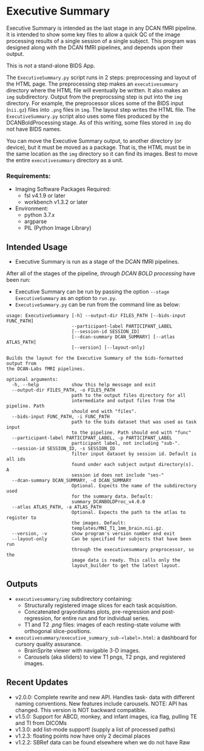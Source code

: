 # Executive Summary

Executive Summary is intended as the last stage in any DCAN fMRI pipeline. It
is intended to show some key files to allow a quick QC of the image processing
results of a single session of a single subject. This program was designed along
with the DCAN fMRI pipelines, and depends upon their output.

This is _not_ a stand-alone BIDS App.

The `ExecutiveSummary.py` script runs in 2 steps: preprocessing and layout
of the HTML page. The preprocessing step makes an `executivesummary`
directory where the HTML file will eventually be written. It also makes an
`img` subdirectory. Output from the preprocssing step is put into the
`img` directory. For example, the preprocessor slices some of the BIDS input
(`nii.gz`) files into `.png` files in `img`. The layout step writes the HTML
file. The `ExecutiveSummary.py` script also uses some files produced by the
DCANBoldProcessing stage. As of this writing, some files stored in
`img` do not have BIDS names.

You can move the Executive Summary output, to another directory (or device), but
it must be moved as a package. That is, the HTML must be in the same location as
the `img` directory so it can find its images. Best to move the entire
`executivesummary` directory as a unit.

### Requirements:
- Imaging Software Packages Required:
  - fsl v4.1.9 or later
  - workbench v1.3.2 or later
- Environment:
  - python 3.7.x
  - argparse
  - PIL (Python Image Library)



## Intended Usage
* Executive Summary is run as a stage of the DCAN fMRI pipelines.

After all of the stages of the pipeline, _through DCAN BOLD processing_ have
been run:

* Executive Summary can be run by passing the option `--stage
 ExecutiveSummary` as an option to `run.py`.
* `ExecutiveSummary.py` can be run from the command line as below:

```
usage: ExecutiveSummary [-h] --output-dir FILES_PATH [--bids-input FUNC_PATH]
                        --participant-label PARTICIPANT_LABEL
                        [--session-id SESSION_ID]
                        [--dcan-summary DCAN_SUMMARY] [--atlas ATLAS_PATH]
                        [--version] [--layout-only]

Builds the layout for the Executive Summary of the bids-formatted output from
the DCAN-Labs fMRI pipelines.

optional arguments:
  -h, --help            show this help message and exit
  --output-dir FILES_PATH, -o FILES_PATH
                        path to the output files directory for all
                        intermediate and output files from the pipeline. Path
                        should end with "files".
  --bids-input FUNC_PATH, -i FUNC_PATH
                        path to the bids dataset that was used as task input
                        to the pipeline. Path should end with "func"
  --participant-label PARTICIPANT_LABEL, -p PARTICIPANT_LABEL
                        participant label, not including "sub-".
  --session-id SESSION_ID, -s SESSION_ID
                        filter input dataset by session id. Default is all ids
                        found under each subject output directory(s). A
                        session id does not include "ses-"
  --dcan-summary DCAN_SUMMARY, -d DCAN_SUMMARY
                        Optional. Expects the name of the subdirectory used
                        for the summary data. Default:
                        summary_DCANBOLDProc_v4.0.0
  --atlas ATLAS_PATH, -a ATLAS_PATH
                        Optional. Expects the path to the atlas to register to
                        the images. Default:
                        templates/MNI_T1_1mm_brain.nii.gz.
  --version, -v         show program's version number and exit
  --layout-only         Can be specified for subjects that have been run
                        through the executivesummary preprocessor, so the
                        image data is ready. This calls only the
                        layout_builder to get the latest layout.
```

## Outputs

- `executivesummary/img` subdirectory containing:
  - Structurally registered image slices for each task acquisition.
  - Concatenated grayordinates plots, pre-regression and post-regression, for
    entire run and for individual series.
  - T1 and T2 _.png_ files: images of each resting-state volume with orthogonal
    slice-positions.
- `executivesummary/executive_summary_sub-<label>.html`: a dashboard for cursory quality
  assurance.
  - BrainSprite viewer with navigable 3-D images.
  - Carousels (aka sliders) to view T1 pngs, T2 pngs, and registered images.

## Recent Updates
- v2.0.0: Complete rewrite and new API. Handles task- data with different naming
  conventions. New features include carousels.
  NOTE: API has changed. This version is NOT backward compatible.
- v1.5.0: Support for ABCD, monkey, and infant images, ica flag, pulling TE and TI from DICOMs
- v1.3.0: add list-mode support! (supply a list of processed paths)
- v1.2.3: floating points now have only 2 decimal places
- v1.2.2: SBRef data can be found elsewhere when we do not have Raw


